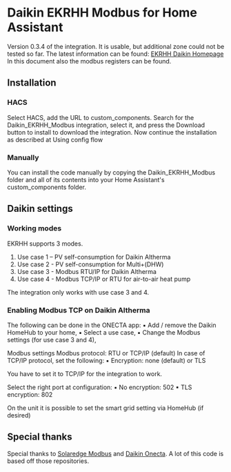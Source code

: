 # Daikin EKRHH Modbus for Home Assistant
Version 0.3.4 of the integration. 
It is usable, but additional zone could not be tested so far. 
The latest information can be found: [EKRHH Daikin Homepage](https://www.daikin.at/de_at/produktsuche/product.html/EKRHH.html#Installer-reference-guide-documents-b7f056ea11)
In this document also the modbus registers can be found. 

## Installation
### HACS
Select HACS, add the URL to custom_components. 
Search for the Daikin_EKRHH_Modbus integration, select it, and press the Download button to install to download the integration. Now continue the installation as described at Using config flow

### Manually
You can install the code manually by copying the Daikin_EKRHH_Modbus folder and all of its contents into your Home Assistant's custom_components folder. 

## Daikin settings
### Working modes
EKRHH supports 3 modes. 
1. Use case 1 – PV self-consumption for Daikin Altherma
2. Use case 2 - PV self-consumption for Multi+(DHW)
3. Use case 3 - Modbus RTU/IP for Daikin Altherma
4. Use case 4 - Modbus TCP/IP or RTU for air-to-air heat pump
   
The integration only works with use case 3 and 4.

### Enabling Modbus TCP on Daikin Altherma
The following can be done in the ONECTA app:
▪ Add / remove the Daikin HomeHub to your home,
▪ Select a use case,
▪ Change the Modbus settings (for use case 3 and 4),

Modbus settings
Modbus protocol: RTU or TCP/IP (default)
In case of TCP/IP protocol, set the following:
▪ Encryption: none (default) or TLS

You have to set it to TCP/IP for the integration to work. 

Select the right port at configuration: 
▪ No encryption: 502
▪ TLS encryption: 802

On the unit it is possible to set the smart grid setting via HomeHub (if desired)

## Special thanks

Special thanks to [Solaredge Modbus](https://github.com/binsentsu/home-assistant-solaredge-modbus) and [Daikin Onecta](https://github.com/jwillemsen/daikin_onecta). 
A lot of this code is based off those repositories.
